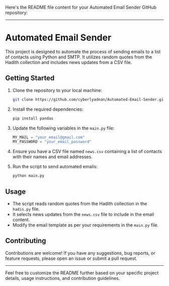 Here's the README file content for your Automated Email Sender GitHub repository:

---

# Automated Email Sender

This project is designed to automate the process of sending emails to a list of contacts using Python and SMTP. It utilizes random quotes from the Hadith collection and includes news updates from a CSV file.

## Getting Started

1. Clone the repository to your local machine:

    ```bash
    git clone https://github.com/cyberlyadnan/Automated-Email-Sender.git
    ```

2. Install the required dependencies:

    ```bash
    pip install pandas
    ```

3. Update the following variables in the `main.py` file:

    ```python
    MY_MAIL = "your_email@gmail.com"
    MY_PASSWORD = "your_email_password"
    ```

4. Ensure you have a CSV file named `news.csv` containing a list of contacts with their names and email addresses.

5. Run the script to send automated emails:

    ```bash
    python main.py
    ```

## Usage

- The script reads random quotes from the Hadith collection in the `hadis.py` file.
- It selects news updates from the `news.csv` file to include in the email content.
- Modify the email template as per your requirements in the `main.py` file.

## Contributing

Contributions are welcome! If you have any suggestions, bug reports, or feature requests, please open an issue or submit a pull request.

---

Feel free to customize the README further based on your specific project details, usage instructions, and contribution guidelines.
